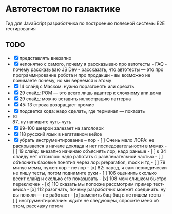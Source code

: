 # Автотестом по галактике

Гид для JavaScript разработчика по построению полезной системы E2E тестирования

## TODO

- [x] представлять внезапно
- [x] непонятно с самого, почему я рассказываю про автотесты
        - FAQ
        - почему рассказываю JS Dev
        - рассказать, что автотесты — это про программирование робота и про продакшн
        - вы возможно не понимаете почему, но мы вернемся к этому
- [x] 14 слайд с Маском: нужно поразгонять или срезать
- [x] 29 слайд: POM — это всего лишь адаптер к сложному апи дома
- [x] 29 слайд: можно вставить иллюстрацию паттерна
- [x] 45: 13 строка возвращает промис
- [x] подсветка кода: надо сделать, где терминал — показать
- [x] 87. ну напишите чуть-чуть
- [x] 99–100 шеврон залезает на заголовок
- [x] 118 русский язык в негативном кейсе
- [x] убрать инструментирование
– лор
        - [ ] Очень мало ЛОРА: не раскрывается в начале доклада и нет последовательности в мемах
        - [ ] 19 слайд: внезапно начинаю объяснять лор, надо раньше
        - [ ] к 34 слайду нет оттсылок: надо работать с развлекательной частью
        - [ ] объяснить базовые понятия через лор: preparation, mock и тд
        - [ ] 79 минус мемы, нужен лор
– не лор
        - [x] 82: народ, я сам периодически не пишу тесты, потом поднимите руки
        - [ ] 106 оцениить сколько весит слайд и сколько его показывать
        - [x] 108 мем слишком быстро переключен
        - [x] 110 сказать мы попозже рассмотрим пример тест-кейса
        - [x] 112 разогнать, почему разработчик моежет соединить. ну вы поняли — не работает
        - [x] заменить бац-бац в не пишем тесты
        - [ ] инструментирование: ждите не следующем, спросите меня об этом, расскажу потом
